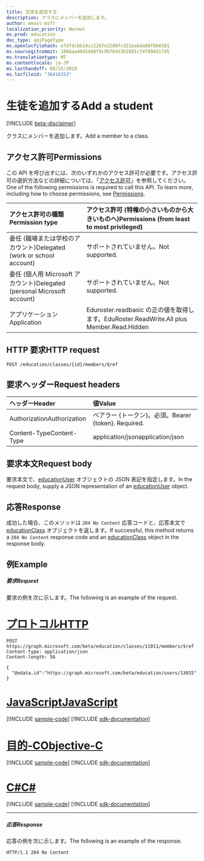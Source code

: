 ```yaml
---
title: 生徒を追加する
description: クラスにメンバーを追加します。
author: mmast-msft
localization_priority: Normal
ms.prod: education
doc_type: apiPageType
ms.openlocfilehash: e7df4cbb24cc2287e2289fcd21eab4a80f8b6581
ms.sourcegitcommit: 1066aa4045d48f9c9b764d3b2891cf4f806d17d5
ms.translationtype: MT
ms.contentlocale: ja-JP
ms.lasthandoff: 08/15/2019
ms.locfileid: "36416353"
---
```

# <a name="add-a-student"></a><span data-ttu-id="59d07-103">生徒を追加する</span><span class="sxs-lookup"><span data-stu-id="59d07-103">Add a student</span></span>

[!INCLUDE [beta-disclaimer](../../includes/beta-disclaimer.md)]

<span data-ttu-id="59d07-104">クラスにメンバーを追加します。</span><span class="sxs-lookup"><span data-stu-id="59d07-104">Add a member to a class.</span></span>

## <a name="permissions"></a><span data-ttu-id="59d07-105">アクセス許可</span><span class="sxs-lookup"><span data-stu-id="59d07-105">Permissions</span></span>
<span data-ttu-id="59d07-p101">この API を呼び出すには、次のいずれかのアクセス許可が必要です。アクセス許可の選択方法などの詳細については、「[アクセス許可](/graph/permissions-reference)」を参照してください。</span><span class="sxs-lookup"><span data-stu-id="59d07-p101">One of the following permissions is required to call this API. To learn more, including how to choose permissions, see [Permissions](/graph/permissions-reference).</span></span>

|<span data-ttu-id="59d07-108">アクセス許可の種類</span><span class="sxs-lookup"><span data-stu-id="59d07-108">Permission type</span></span>      | <span data-ttu-id="59d07-109">アクセス許可 (特権の小さいものから大きいものへ)</span><span class="sxs-lookup"><span data-stu-id="59d07-109">Permissions (from least to most privileged)</span></span>              |
|:--------------------|:---------------------------------------------------------|
|<span data-ttu-id="59d07-110">委任 (職場または学校のアカウント)</span><span class="sxs-lookup"><span data-stu-id="59d07-110">Delegated (work or school account)</span></span> |  <span data-ttu-id="59d07-111">サポートされていません。</span><span class="sxs-lookup"><span data-stu-id="59d07-111">Not supported.</span></span>  |
|<span data-ttu-id="59d07-112">委任 (個人用 Microsoft アカウント)</span><span class="sxs-lookup"><span data-stu-id="59d07-112">Delegated (personal Microsoft account)</span></span> |  <span data-ttu-id="59d07-113">サポートされていません。</span><span class="sxs-lookup"><span data-stu-id="59d07-113">Not supported.</span></span>  |
|<span data-ttu-id="59d07-114">アプリケーション</span><span class="sxs-lookup"><span data-stu-id="59d07-114">Application</span></span> | <span data-ttu-id="59d07-115">Eduroster.readbasic の正の値を取得します。</span><span class="sxs-lookup"><span data-stu-id="59d07-115">EduRoster.ReadWrite.All plus Member.Read.Hidden</span></span> | 

## <a name="http-request"></a><span data-ttu-id="59d07-116">HTTP 要求</span><span class="sxs-lookup"><span data-stu-id="59d07-116">HTTP request</span></span>
<!-- { "blockType": "ignored" } -->
```http
POST /education/classes/{id}/members/$ref
```
## <a name="request-headers"></a><span data-ttu-id="59d07-117">要求ヘッダー</span><span class="sxs-lookup"><span data-stu-id="59d07-117">Request headers</span></span>
| <span data-ttu-id="59d07-118">ヘッダー</span><span class="sxs-lookup"><span data-stu-id="59d07-118">Header</span></span>       | <span data-ttu-id="59d07-119">値</span><span class="sxs-lookup"><span data-stu-id="59d07-119">Value</span></span> |
|:---------------|:--------|
| <span data-ttu-id="59d07-120">Authorization</span><span class="sxs-lookup"><span data-stu-id="59d07-120">Authorization</span></span>  | <span data-ttu-id="59d07-p102">ベアラー {トークン}。必須。</span><span class="sxs-lookup"><span data-stu-id="59d07-p102">Bearer {token}. Required.</span></span>  |
| <span data-ttu-id="59d07-123">Content-Type</span><span class="sxs-lookup"><span data-stu-id="59d07-123">Content-Type</span></span>  | <span data-ttu-id="59d07-124">application/json</span><span class="sxs-lookup"><span data-stu-id="59d07-124">application/json</span></span>  |

## <a name="request-body"></a><span data-ttu-id="59d07-125">要求本文</span><span class="sxs-lookup"><span data-stu-id="59d07-125">Request body</span></span>
<span data-ttu-id="59d07-126">要求本文で、[educationUser](../resources/educationuser.md) オブジェクトの JSON 表記を指定します。</span><span class="sxs-lookup"><span data-stu-id="59d07-126">In the request body, supply a JSON representation of an [educationUser](../resources/educationuser.md) object.</span></span>


## <a name="response"></a><span data-ttu-id="59d07-127">応答</span><span class="sxs-lookup"><span data-stu-id="59d07-127">Response</span></span>
<span data-ttu-id="59d07-128">成功した場合、このメソッドは `204 No Content` 応答コードと、応答本文で [educationClass](../resources/educationclass.md) オブジェクトを返します。</span><span class="sxs-lookup"><span data-stu-id="59d07-128">If successful, this method returns a `204 No Content` response code and an [educationClass](../resources/educationclass.md) object in the response body.</span></span>

## <a name="example"></a><span data-ttu-id="59d07-129">例</span><span class="sxs-lookup"><span data-stu-id="59d07-129">Example</span></span>
##### <a name="request"></a><span data-ttu-id="59d07-130">要求</span><span class="sxs-lookup"><span data-stu-id="59d07-130">Request</span></span>
<span data-ttu-id="59d07-131">要求の例を次に示します。</span><span class="sxs-lookup"><span data-stu-id="59d07-131">The following is an example of the request.</span></span>

# <a name="httptabhttp"></a>[<span data-ttu-id="59d07-132">プロトコル</span><span class="sxs-lookup"><span data-stu-id="59d07-132">HTTP</span></span>](#tab/http)
<!-- {
  "blockType": "request",
  "name": "create_educationuser_from_educationclass"
}-->
```http
POST https://graph.microsoft.com/beta/education/classes/11011/members/$ref
Content-type: application/json
Content-length: 56

{
  "@odata.id":"https://graph.microsoft.com/beta/education/users/13015"
}
```
# <a name="javascripttabjavascript"></a>[<span data-ttu-id="59d07-133">JavaScript</span><span class="sxs-lookup"><span data-stu-id="59d07-133">JavaScript</span></span>](#tab/javascript)
[!INCLUDE [sample-code](../includes/snippets/javascript/create-educationuser-from-educationclass-javascript-snippets.md)]
[!INCLUDE [sdk-documentation](../includes/snippets/snippets-sdk-documentation-link.md)]

# <a name="objective-ctabobjc"></a>[<span data-ttu-id="59d07-134">目的-C</span><span class="sxs-lookup"><span data-stu-id="59d07-134">Objective-C</span></span>](#tab/objc)
[!INCLUDE [sample-code](../includes/snippets/objc/create-educationuser-from-educationclass-objc-snippets.md)]
[!INCLUDE [sdk-documentation](../includes/snippets/snippets-sdk-documentation-link.md)]

# <a name="ctabcsharp"></a>[<span data-ttu-id="59d07-135">C#</span><span class="sxs-lookup"><span data-stu-id="59d07-135">C#</span></span>](#tab/csharp)
[!INCLUDE [sample-code](../includes/snippets/csharp/create-educationuser-from-educationclass-csharp-snippets.md)]
[!INCLUDE [sdk-documentation](../includes/snippets/snippets-sdk-documentation-link.md)]

---


##### <a name="response"></a><span data-ttu-id="59d07-136">応答</span><span class="sxs-lookup"><span data-stu-id="59d07-136">Response</span></span>
<span data-ttu-id="59d07-137">応答の例を次に示します。</span><span class="sxs-lookup"><span data-stu-id="59d07-137">The following is an example of the response.</span></span> 


<!-- {
  "blockType": "response",
  "truncated": true,
  "@odata.type": "microsoft.graph.educationUser"
} -->
```http
HTTP/1.1 204 No Content
```

<!-- uuid: 8fcb5dbc-d5aa-4681-8e31-b001d5168d79
2015-10-25 14:57:30 UTC -->
<!--
{
  "type": "#page.annotation",
  "description": "Create educationUser",
  "keywords": "",
  "section": "documentation",
  "tocPath": "",
  "suppressions": [
  ]
}
-->
